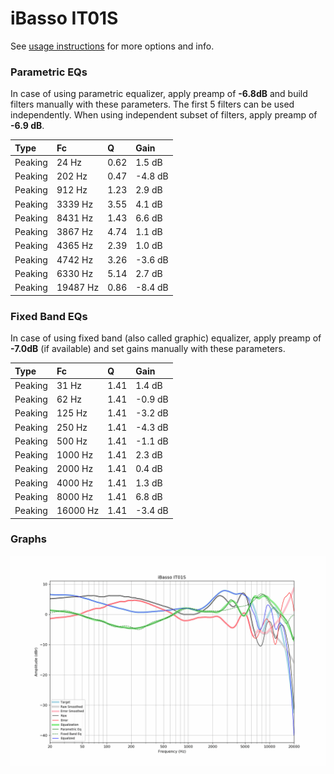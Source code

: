 # iBasso IT01S
See [usage instructions](https://github.com/jaakkopasanen/AutoEq#usage) for more options and info.

### Parametric EQs
In case of using parametric equalizer, apply preamp of **-6.8dB** and build filters manually
with these parameters. The first 5 filters can be used independently.
When using independent subset of filters, apply preamp of **-6.9 dB**.

| Type    | Fc       |    Q | Gain    |
|:--------|:---------|:-----|:--------|
| Peaking | 24 Hz    | 0.62 | 1.5 dB  |
| Peaking | 202 Hz   | 0.47 | -4.8 dB |
| Peaking | 912 Hz   | 1.23 | 2.9 dB  |
| Peaking | 3339 Hz  | 3.55 | 4.1 dB  |
| Peaking | 8431 Hz  | 1.43 | 6.6 dB  |
| Peaking | 3867 Hz  | 4.74 | 1.1 dB  |
| Peaking | 4365 Hz  | 2.39 | 1.0 dB  |
| Peaking | 4742 Hz  | 3.26 | -3.6 dB |
| Peaking | 6330 Hz  | 5.14 | 2.7 dB  |
| Peaking | 19487 Hz | 0.86 | -8.4 dB |

### Fixed Band EQs
In case of using fixed band (also called graphic) equalizer, apply preamp of **-7.0dB**
(if available) and set gains manually with these parameters.

| Type    | Fc       |    Q | Gain    |
|:--------|:---------|:-----|:--------|
| Peaking | 31 Hz    | 1.41 | 1.4 dB  |
| Peaking | 62 Hz    | 1.41 | -0.9 dB |
| Peaking | 125 Hz   | 1.41 | -3.2 dB |
| Peaking | 250 Hz   | 1.41 | -4.3 dB |
| Peaking | 500 Hz   | 1.41 | -1.1 dB |
| Peaking | 1000 Hz  | 1.41 | 2.3 dB  |
| Peaking | 2000 Hz  | 1.41 | 0.4 dB  |
| Peaking | 4000 Hz  | 1.41 | 1.3 dB  |
| Peaking | 8000 Hz  | 1.41 | 6.8 dB  |
| Peaking | 16000 Hz | 1.41 | -3.4 dB |

### Graphs
![](./iBasso%20IT01S.png)